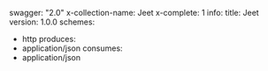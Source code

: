 swagger: "2.0"
x-collection-name: Jeet
x-complete: 1
info:
  title: Jeet
  version: 1.0.0
schemes:
- http
produces:
- application/json
consumes:
- application/json